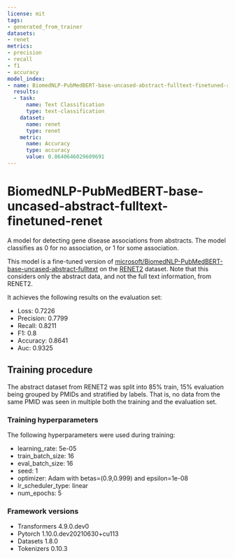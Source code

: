 ```yaml
---
license: mit
tags:
- generated_from_trainer
datasets:
- renet
metrics:
- precision
- recall
- f1
- accuracy
model_index:
- name: BiomedNLP-PubMedBERT-base-uncased-abstract-fulltext-finetuned-renet
  results:
  - task:
      name: Text Classification
      type: text-classification
    dataset:
      name: renet
      type: renet
    metric:
      name: Accuracy
      type: accuracy
      value: 0.8640646029609691
---
```


# BiomedNLP-PubMedBERT-base-uncased-abstract-fulltext-finetuned-renet

A model for detecting gene disease associations from abstracts. The model classifies as 0 for no association, or 1 for some association.

This model is a fine-tuned version of [microsoft/BiomedNLP-PubMedBERT-base-uncased-abstract-fulltext](https://huggingface.co/microsoft/BiomedNLP-PubMedBERT-base-uncased-abstract-fulltext) on the [RENET2](https://github.com/sujunhao/RENET2) dataset. Note that this considers only the abstract data, and not the full text information, from RENET2. 

It achieves the following results on the evaluation set:
- Loss: 0.7226
- Precision: 0.7799
- Recall: 0.8211
- F1: 0.8
- Accuracy: 0.8641
- Auc: 0.9325

## Training procedure
The abstract dataset from RENET2 was split into 85% train, 15% evaluation being grouped by PMIDs and stratified by labels. That is, no data from the same PMID was seen in multiple both the training and the evaluation set.

### Training hyperparameters

The following hyperparameters were used during training:
- learning_rate: 5e-05
- train_batch_size: 16
- eval_batch_size: 16
- seed: 1
- optimizer: Adam with betas=(0.9,0.999) and epsilon=1e-08
- lr_scheduler_type: linear
- num_epochs: 5


### Framework versions

- Transformers 4.9.0.dev0
- Pytorch 1.10.0.dev20210630+cu113
- Datasets 1.8.0
- Tokenizers 0.10.3
